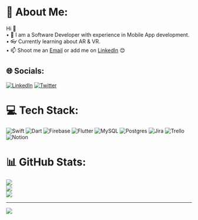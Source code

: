 # 💫 About Me:
Hi 👋<br>• 📱 I am a Software Developer with experience in Mobile App development.<br>
• 👓 Currently learning about AR & VR.
<br>• 📫 Shoot me an <a href="mailto: ivanvillanueva99@gmail.com">Email</a> or add me on <a href="https://linkedin.com/in/Ivan Villanueva">LinkedIn</a> 😊


## 🌐 Socials:
<a href="https://linkedin.com/in/Ivan Villanueva">![LinkedIn](https://img.shields.io/badge/LinkedIn-%230077B5.svg?logo=linkedin&logoColor=white)</a>
<a href="https://twitter.com/@a_ivan_vo">![Twitter](https://img.shields.io/badge/Twitter-%231DA1F2.svg?logo=Twitter&logoColor=white) </a>


# 💻 Tech Stack:
![Swift](https://img.shields.io/badge/swift-F54A2A?style=for-the-badge&logo=swift&logoColor=white) ![Dart](https://img.shields.io/badge/dart-%230175C2.svg?style=for-the-badge&logo=dart&logoColor=white) ![Firebase](https://img.shields.io/badge/firebase-%23039BE5.svg?style=for-the-badge&logo=firebase) ![Flutter](https://img.shields.io/badge/Flutter-%2302569B.svg?style=for-the-badge&logo=Flutter&logoColor=white) ![MySQL](https://img.shields.io/badge/mysql-%2300f.svg?style=for-the-badge&logo=mysql&logoColor=white) ![Postgres](https://img.shields.io/badge/postgres-%23316192.svg?style=for-the-badge&logo=postgresql&logoColor=white) ![Jira](https://img.shields.io/badge/jira-%230A0FFF.svg?style=for-the-badge&logo=jira&logoColor=white) ![Trello](https://img.shields.io/badge/Trello-%23026AA7.svg?style=for-the-badge&logo=Trello&logoColor=white) ![Notion](https://img.shields.io/badge/Notion-%23000000.svg?style=for-the-badge&logo=notion&logoColor=white)
# 📊 GitHub Stats:
![](https://github-readme-stats.vercel.app/api?username=IvanVO&theme=dark&hide_border=false&include_all_commits=false&count_private=false)<br/>
![](https://github-readme-streak-stats.herokuapp.com/?user=IvanVO&theme=dark&hide_border=false)<br/>
![](https://github-readme-stats.vercel.app/api/top-langs/?username=IvanVO&theme=dark&hide_border=false&include_all_commits=false&count_private=false&layout=compact)

---
[![](https://visitcount.itsvg.in/api?id=IvanVO&icon=0&color=0)](https://visitcount.itsvg.in)

<!-- Proudly created with GPRM ( https://gprm.itsvg.in ) -->
